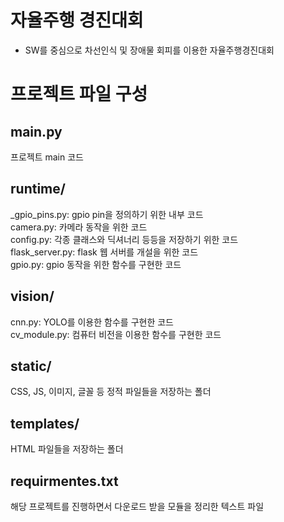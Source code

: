 # 자율주행 경진대회
- SW를 중심으로 차선인식 및 장애물 회피를 이용한 자율주행경진대회
# 프로젝트 파일 구성
## main.py
프로젝트 main 코드  
## runtime/
_gpio_pins.py: gpio pin을 정의하기 위한 내부 코드  
camera.py: 카메라 동작을 위한 코드  
config.py: 각종 클래스와 딕셔너리 등등을 저장하기 위한 코드  
flask_server.py: flask 웹 서버를 개설을 위한 코드  
gpio.py: gpio 동작을 위한 함수를 구현한 코드  
## vision/
cnn.py: YOLO를 이용한 함수를 구현한 코드  
cv_module.py: 컴퓨터 비전을 이용한 함수를 구현한 코드  
## static/  
CSS, JS, 이미지, 글꼴 등 정적 파일들을 저장하는 폴더  
## templates/  
HTML 파일들을 저장하는 폴더  
## requirmentes.txt
해당 프로젝트를 진행하면서 다운로드 받을 모듈을 정리한 텍스트 파일  
